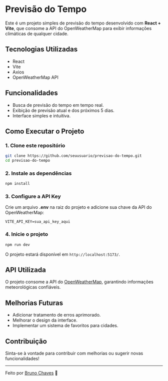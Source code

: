 # Previsão do Tempo

Este é um projeto simples de previsão do tempo desenvolvido com **React + Vite**, que consome a API do OpenWeatherMap para exibir informações climáticas de qualquer cidade.

## Tecnologias Utilizadas
- React
- Vite
- Axios
- OpenWeatherMap API

## Funcionalidades
- Busca de previsão do tempo em tempo real.
- Exibição de previsão atual e dos próximos 5 dias.
- Interface simples e intuitiva.

## Como Executar o Projeto

### 1. Clone este repositório
```bash
git clone https://github.com/seuusuario/previsao-do-tempo.git
cd previsao-do-tempo
```

### 2. Instale as dependências
```bash
npm install
```

### 3. Configure a API Key
Crie um arquivo **.env** na raiz do projeto e adicione sua chave da API do OpenWeatherMap:
```env
VITE_API_KEY=sua_api_key_aqui
```

### 4. Inicie o projeto
```bash
npm run dev
```
O projeto estará disponível em `http://localhost:5173/`.

## API Utilizada
O projeto consome a API do [OpenWeatherMap](https://openweathermap.org/api), garantindo informações meteorológicas confiáveis.

## Melhorias Futuras
- Adicionar tratamento de erros aprimorado.
- Melhorar o design da interface.
- Implementar um sistema de favoritos para cidades.

## Contribuição
Sinta-se à vontade para contribuir com melhorias ou sugerir novas funcionalidades!

---

Feito por [Bruno Chaves](https://github.com/eubrunochavesdev) 🚀

